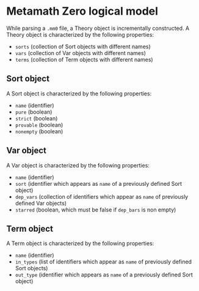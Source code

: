 
# Metamath Zero logical model

While parsing a `.mm0` file, a Theory object is incrementally
constructed. A Theory object is characterized by the following
properties:

 * `sorts` (collection of Sort objects with different names)
 * `vars` (collection of Var objects with different names)
 * `terms` (collection of Term objects with different names)

## Sort object

A Sort object is characterized by the following properties:

 * `name` (identifier)
 * `pure` (boolean)
 * `strict` (boolean)
 * `provable` (boolean)
 * `nonempty` (boolean)

## Var object

A Var object is characterized by the following properties:

 * `name` (identifier)
 * `sort` (identifier which appears as `name` of a previously defined Sort object)
 * `dep_vars` (collection of identifiers which appear as `name` of previously defined Var objects)
 * `starred` (boolean, which must be false if `dep_bars` is non empty)

## Term object

A Term object is characterized by the following properties:

 * `name` (identifier)
 * `in_types` (list of identifiers which appear as `name` of previously defined Sort objects)
 * `out_type` (identifier which appears as `name` of a previously defined Sort object)
